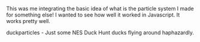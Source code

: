 This was me integrating the basic idea of what is the particle system I made for something else!
I wanted to see how well it worked in Javascript.  It works pretty well.

duckparticles - Just some NES Duck Hunt ducks flying around haphazardly.

